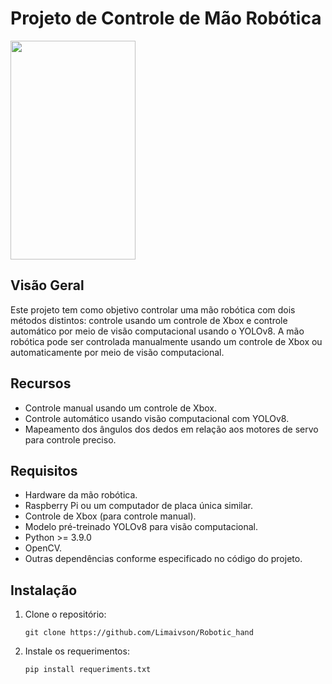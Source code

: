 

# Projeto de Controle de Mão Robótica

<img src="https://github.com/Limaivson/Robotic_hand/blob/main/ezgif.com-video-to-gif%20(7).gif" width="200" height="350">

## Visão Geral

Este projeto tem como objetivo controlar uma mão robótica com dois métodos distintos: controle usando um controle de Xbox e controle automático por meio de visão computacional usando o YOLOv8. A mão robótica pode ser controlada manualmente usando um controle de Xbox ou automaticamente por meio de visão computacional.

## Recursos

- Controle manual usando um controle de Xbox.
- Controle automático usando visão computacional com YOLOv8.
- Mapeamento dos ângulos dos dedos em relação aos motores de servo para controle preciso.

## Requisitos

- Hardware da mão robótica.
- Raspberry Pi ou um computador de placa única similar.
- Controle de Xbox (para controle manual).
- Modelo pré-treinado YOLOv8 para visão computacional.
- Python >= 3.9.0
- OpenCV.
- Outras dependências conforme especificado no código do projeto.

## Instalação

1. Clone o repositório:

   ```
   git clone https://github.com/Limaivson/Robotic_hand
   ```
2. Instale os requerimentos:
   ```
   pip install requeriments.txt
   ```
